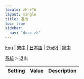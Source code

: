 ```yaml
---
locale: zh-rTW
layout: single
title: 退出
toc: true
sidebar:
  nav: "docs-zh"
---
```

[Eng](/dancexr/menu/2025.4/system/exit) | [繁中](/tw/dancexr/menu/2025.4/system/exit) | [日本語](/jp/dancexr/menu/2025.4/system/exit) | [한국어](/kr/dancexr/menu/2025.4/system/exit) | [简中](/zh/dancexr/menu/2025.4/system/exit)

[系統](../menu#系統) > 退出



| Setting | Value | Description |
| :--- | --- | :--- |

